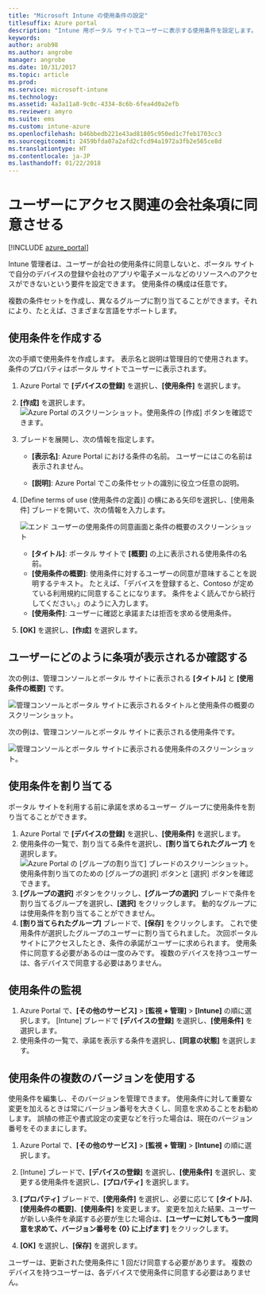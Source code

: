 ```yaml
---
title: "Microsoft Intune の使用条件の設定"
titlesuffix: Azure portal
description: "Intune 用ポータル サイトでユーザーに表示する使用条件を設定します。 "
keywords: 
author: arob98
ms.author: angrobe
manager: angrobe
ms.date: 10/31/2017
ms.topic: article
ms.prod: 
ms.service: microsoft-intune
ms.technology: 
ms.assetid: 4a3a11a8-9c0c-4334-8c6b-6fea4d0a2efb
ms.reviewer: amyro
ms.suite: ems
ms.custom: intune-azure
ms.openlocfilehash: b46bbedb221e43ad81805c950ed1c7feb1703cc3
ms.sourcegitcommit: 2459bfda07a2afd2cfcd94a1972a3fb2e565ce8d
ms.translationtype: HT
ms.contentlocale: ja-JP
ms.lasthandoff: 01/22/2018
---
```

# <a name="ensure-users-accept-company-terms-for-access"></a>ユーザーにアクセス関連の会社条項に同意させる

[!INCLUDE [azure_portal](./includes/azure_portal.md)]

Intune 管理者は、ユーザーが会社の使用条件に同意しないと、ポータル サイトで自分のデバイスの登録や会社のアプリや電子メールなどのリソースへのアクセスができないという要件を設定できます。 使用条件の構成は任意です。

複数の条件セットを作成し、異なるグループに割り当てることができます。それにより、たとえば、さまざまな言語をサポートします。

## <a name="create-terms-and-conditions"></a>使用条件を作成する
次の手順で使用条件を作成します。 表示名と説明は管理目的で使用されます。条件のプロパティはポータル サイトでユーザーに表示されます。

1. Azure Portal で **[デバイスの登録]** を選択し、**[使用条件]** を選択します。
2. **[作成]** を選択します。
![Azure Portal のスクリーンショット。使用条件の [作成] ボタンを確認できます。](media/terms-create-terms.png)
3. ブレードを展開し、次の情報を指定します。

   - **[表示名]**: Azure Portal における条件の名前。 ユーザーにはこの名前は表示されません。

   - **[説明]**: Azure Portal でこの条件セットの識別に役立つ任意の説明。

4. [Define terms of use (使用条件の定義)] の横にある矢印を選択し、[使用条件] ブレードを開いて、次の情報を入力します。

   ![エンド ユーザーの使用条件の同意画面と条件の概要のスクリーンショット](./media/terms-summary-create.png)

   - **[タイトル]**: ポータル サイトで **[概要]** の上に表示される使用条件の名前。
   - **[使用条件の概要]**: 使用条件に対するユーザーの同意が意味することを説明するテキスト。 たとえば、「デバイスを登録すると、Contoso が定めている利用規約に同意することになります。 条件をよく読んでから続行してください。」のように入力します。
   - **[使用条件]**: ユーザーに確認と承諾または拒否を求める使用条件。

5. **[OK]** を選択し、**[作成]** を選択します。

## <a name="see-how-terms-are-displayed-to-your-users"></a>ユーザーにどのように条項が表示されるか確認する
次の例は、管理コンソールとポータル サイトに表示される **[タイトル]** と **[使用条件の概要]** です。

![管理コンソールとポータル サイトに表示されるタイトルと使用条件の概要のスクリーンショット。](./media/terms-summary-terms.png)

次の例は、管理コンソールとポータル サイトに表示される使用条件です。

![管理コンソールとポータル サイトに表示される使用条件のスクリーンショット。](./media/terms-properties-terms.png)

## <a name="assign-terms-and-conditions"></a>使用条件を割り当てる

ポータル サイトを利用する前に承諾を求めるユーザー グループに使用条件を割り当てることができます。

1. Azure Portal で **[デバイスの登録]** を選択し、**[使用条件]** を選択します。
2. 使用条件の一覧で、割り当てる条件を選択し、**[割り当てられたグループ]** を選択します。
![Azure Portal の [グループの割り当て] ブレードのスクリーンショット。使用条件割り当てのための [グループの選択] ボタンと [選択] ボタンを確認できます。](media/terms-assign-groups.png)
3. **[グループの選択]** ボタンをクリックし、**[グループの選択]** ブレードで条件を割り当てるグループを選択し、**[選択]** をクリックします。 動的なグループには使用条件を割り当てることができません。
4. **[割り当てられたグループ]** ブレードで、**[保存]** をクリックします。  これで使用条件が選択したグループのユーザーに割り当てられました。 次回ポータル サイトにアクセスしたとき、条件の承諾がユーザーに求められます。 使用条件に同意する必要があるのは一度のみです。 複数のデバイスを持つユーザーは、各デバイスで同意する必要はありません。


## <a name="monitor-terms-and-conditions"></a>使用条件の監視

1. Azure Portal で、**[その他のサービス]** > **[監視 + 管理]** > **[Intune]** の順に選択します。 [Intune] ブレードで **[デバイスの登録]** を選択し、**[使用条件]** を選択します。
2. 使用条件の一覧で、承諾を表示する条件を選択し、**[同意の状態]** を選択します。

## <a name="work-with-multiple-versions-of-terms-and-conditions"></a>使用条件の複数のバージョンを使用する
使用条件を編集し、そのバージョンを管理できます。 使用条件に対して重要な変更を加えるときは常にバージョン番号を大きくし、同意を求めることをお勧めします。 誤植の修正や書式設定の変更などを行った場合は、現在のバージョン番号をそのままにします。

1. Azure Portal で、**[その他のサービス]** > **[監視 + 管理]** > **[Intune]** の順に選択します。

2. [Intune] ブレードで、**[デバイスの登録]** を選択し、**[使用条件]** を選択し、変更する使用条件を選択し、**[プロパティ]** を選択します。

4. **[プロパティ]** ブレードで、**[使用条件]** を選択し、必要に応じて **[タイトル]**、**[使用条件の概要]**、**[使用条件]** を変更します。 変更を加えた結果、ユーザーが新しい条件を承諾する必要が生じた場合は、**[ユーザーに対してもう一度同意を求めて、バージョン番号を {0} に上げます]** をクリックします。

4.  **[OK]** を選択し、**[保存]** を選択します。

ユーザーは、更新された使用条件に 1 回だけ同意する必要があります。 複数のデバイスを持つユーザーは、各デバイスで使用条件に同意する必要はありません。
